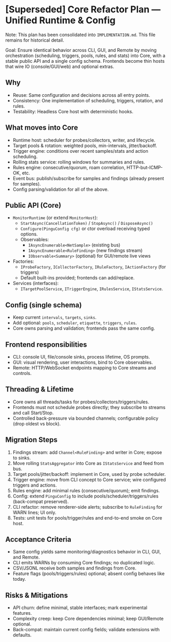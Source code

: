 # [Superseded] Core Refactor Plan — Unified Runtime & Config

Note: This plan has been consolidated into `IMPLEMENTATION.md`. This file remains for historical detail.

Goal: Ensure identical behavior across CLI, GUI, and Remote by moving orchestration (scheduling, triggers, pools, rules, and stats) into Core, with a stable public API and a single config schema. Frontends become thin hosts that wire IO (console/GUI/web) and optional extras.

## Why
- Reuse: Same configuration and decisions across all entry points.
- Consistency: One implementation of scheduling, triggers, rotation, and rules.
- Testability: Headless Core host with deterministic hooks.

## What moves into Core
- Runtime host: scheduler for probes/collectors, writer, and lifecycle.
- Target pools & rotation: weighted pools, min-intervals, jitter/backoff.
- Trigger engine: conditions over recent samples/stats and action scheduling.
- Rolling stats service: rolling windows for summaries and rules.
- Rules engine: consecutive/quorum, roam correlation, HTTP-but-ICMP-OK, etc.
- Event bus: publish/subscribe for samples and findings (already present for samples).
- Config parsing/validation for all of the above.

## Public API (Core)
- `MonitorRuntime` (or extend `MonitorHost`):
  - `StartAsync(CancellationToken)` / `StopAsync()` / `DisposeAsync()`
  - `Configure(PinguConfig cfg)` or ctor overload receiving typed options.
  - Observables:
    - `IAsyncEnumerable<NetSample>` (existing bus)
    - `IAsyncEnumerable<RuleFinding>` (new findings stream)
    - `IObservable<Summary>` (optional) for GUI/remote live views
- Factories:
  - `IProbeFactory`, `ICollectorFactory`, `IRuleFactory`, `IActionFactory` (for triggers)
  - Default built-ins provided; frontends can add/replace.
- Services (interfaces):
  - `ITargetPoolService`, `ITriggerEngine`, `IRulesService`, `IStatsService`.

## Config (single schema)
- Keep current `intervals`, `targets`, `sinks`.
- Add optional: `pools`, `scheduler`, `etiquette`, `triggers`, `rules`.
- Core owns parsing and validation; frontends pass the same config.

## Frontend responsibilities
- CLI: console UI, file/console sinks, process lifetime, OS prompts.
- GUI: visual rendering, user interactions, bind to Core observables.
- Remote: HTTP/WebSocket endpoints mapping to Core streams and controls.

## Threading & Lifetime
- Core owns all threads/tasks for probes/collectors/triggers/rules.
- Frontends must not schedule probes directly; they subscribe to streams and call Start/Stop.
- Controlled back-pressure via bounded channels; configurable policy (drop oldest vs block).

## Migration Steps
1) Findings stream: add `Channel<RuleFinding>` and writer in Core; expose to sinks.
2) Move rolling `StatsAggregator` into Core as `IStatsService` and feed from bus.
3) Target pools/jitter/backoff: implement in Core, used by probe scheduler.
4) Trigger engine: move from CLI concept to Core service; wire configured triggers and actions.
5) Rules engine: add minimal rules (consecutive/quorum); emit findings.
6) Config: extend `PinguConfig` to include pools/scheduler/triggers/rules (back-compat preserved).
7) CLI refactor: remove renderer-side alerts; subscribe to `RuleFinding` for WARN lines; UI only.
8) Tests: unit tests for pools/trigger/rules and end-to-end smoke on Core host.

## Acceptance Criteria
- Same config yields same monitoring/diagnostics behavior in CLI, GUI, and Remote.
- CLI emits WARNs by consuming Core findings; no duplicated logic.
- CSV/JSONL receive both samples and findings from Core.
- Feature flags (pools/triggers/rules) optional; absent config behaves like today.

## Risks & Mitigations
- API churn: define minimal, stable interfaces; mark experimental features.
- Complexity creep: keep Core dependencies minimal; keep GUI/Remote optional.
- Back-compat: maintain current config fields; validate extensions with defaults.
